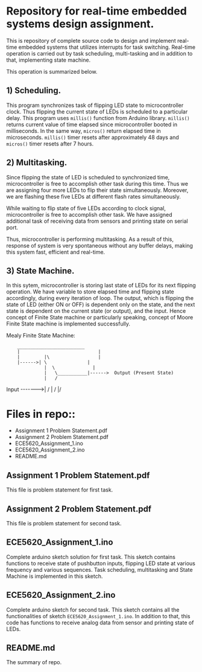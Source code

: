 # Repository for real-time embedded systems design assignment.

This is repository of complete source code to design and implement real-time embedded systems that utilizes interrupts for task switching. Real-time operation is carried out by task scheduling, multi-tasking and in addition to that, implementing state machine.

This operation is summarized below.

## 1)   Scheduling.

This program synchronizes task of flipping LED state to microcontroller clock. Thus flipping the current state of LEDs is scheduled to a particular delay. This program uses `millis()` function from Arduino library. `millis()` returns current value of time elapsed since microcontroller booted in milliseconds. In the same way, `micros()` return elapsed time in microseconds. `millis()` timer resets after approximately 48 days and `micros()` timer resets after 7 hours.

## 2)   Multitasking.

Since flipping the state of LED is scheduled to synchronized time, microcontroller is free to accomplish other task during this time. Thus we are assigning four more LEDs to flip their state simultaneously. Moreover, we are flashing these five LEDs at different flash rates simultaneously.

While waiting to flip state of five LEDs according to clock signal, microcontroller is free to accomplish other task. We have assigned additional task of receiving data from sensors and printing state on serial port.

Thus, microcontroller is performing multitasking. As a result of this, response of system is very spontaneous without any buffer delays, making this system fast, efficient and real-time.

## 3)   State Machine.

In this sytem, microcontroller is storing last state of LEDs for its next flipping operation. We have variable to store elapsed time and flipping state accordingly, during every iteration of loop. The output, which is flipping the state of LED (either ON or OFF) is dependent only on the state, and the next state is dependent on the current state (or output), and the input. Hence concept of Finite State machine or particularly speaking, concept of Moore Finite State machine is implemented successfully.

Mealy Finite State Machine:

	    _________________________
	    |			                  |
	    |	      |\		          |
	    |------>| \		          |
		          |  \		        |
		          |   \___________|------>  Output (Present State)
		          |   /
Input	------->|  /
		          | /
		          |/


# Files in repo::

- Assignment 1 Problem Statement.pdf
- Assignment 2 Problem Statement.pdf
- ECE5620_Assignment_1.ino
- ECE5620_Assignment_2.ino
- README.md

## Assignment 1 Problem Statement.pdf

This file is problem statement for first task.

## Assignment 2 Problem Statement.pdf

This file is problem statement for second task.

## ECE5620_Assignment_1.ino

Complete arduino sketch solution for first task. This sketch contains functions to receive state of pushbutton inputs, flipping LED state at various frequency and various sequences. Task scheduling, multitasking and State Machine is implemented in this sketch.

## ECE5620_Assignment_2.ino

Complete arduino sketch for second task. This sketch contains all the functionalities of sketch `ECE5620_Assignment_1.ino`. In addition to that, this code has functions to receive analog data from sensor and printing state of LEDs.

## README.md

The summary of repo.
